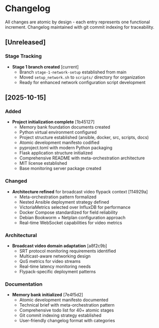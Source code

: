 # Changelog

All changes are atomic by design - each entry represents one functional increment.
Changelog maintained with git commit indexing for traceability.

## [Unreleased]

### Stage Tracking
- **Stage 1 branch created** [current]
  - Branch `stage-1-network-setup` established from main
  - Moved `setup_network.sh` to `scripts/` directory for organization
  - Ready for enhanced network configuration script development

## [2025-10-15]

### Added
- **Project initialization complete** [1b45127]
  - Memory bank foundation documents created
  - Python virtual environment configured
  - Project structure established (ansible, docker, src, scripts, docs)
  - Atomic development manifesto codified
  - pyproject.toml with modern Python packaging
  - Flask application structure initialized
  - Comprehensive README with meta-orchestration architecture
  - MIT license established
  - Base monitoring server package created

### Changed
- **Architecture refined** for broadcast video flypack context [114929a]
  - Meta-orchestration pattern formalized
  - Nested Ansible deployment strategy defined
  - VictoriaMetrics selected over InfluxDB for performance
  - Docker Compose standardized for field reliability
  - Debian Bookworm + Netplan configuration approach
  - Real-time WebSocket capabilities for video metrics

### Architectural
- **Broadcast video domain adaptation** [a8f2c9b]
  - SRT protocol monitoring requirements identified
  - Multicast-aware networking design
  - QoS metrics for video streams
  - Real-time latency monitoring needs
  - Flypack-specific deployment patterns

### Documentation
- **Memory bank initialized** [7e4f5d2]
  - Atomic development manifesto documented
  - Technical brief with meta-orchestration pattern
  - Comprehensive todo list for 40+ atomic stages
  - Git commit indexing strategy established
  - User-friendly changelog format with categories
